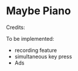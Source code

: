 #  Maybe Piano

Credits:




To be implemented:
- recording feature
- simultaneous key press
- Ads 
